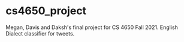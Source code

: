 # cs4650_project
Megan, Davis and Daksh's final project for CS 4650 Fall 2021. English Dialect classifier for tweets. 
